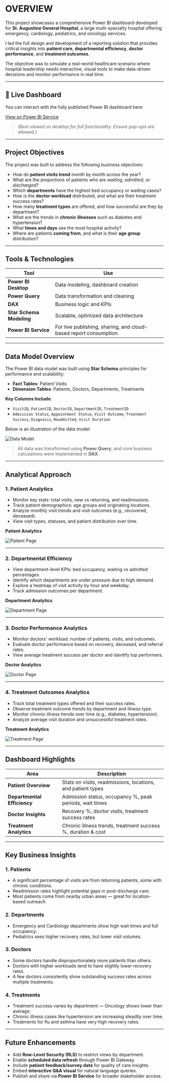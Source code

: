 # OVERVIEW

This project showcases a comprehensive Power BI dashboard developed for **St. Augustine General Hospital**, a large multi-specialty hospital offering emergency, cardiology, pediatrics, and oncology services.

I led the full design and development of a reporting solution that provides critical insights into **patient care**, **departmental efficiency**, **doctor performance**, and **treatment outcomes**.

The objective was to simulate a real-world healthcare scenario where hospital leadership needs interactive, visual tools to make data-driven decisions and monitor performance in real time.

---

## 🔗 Live Dashboard

You can interact with the fully published Power BI dashboard here:

[View on Power BI Service](https://app.powerbi.com/view?r=eyJrIjoiM2E4ODhjZTYtYmVmYy00N2FkLTg0N2MtYzUzODIyMTlhZWUyIiwidCI6ImZmMGYzZTNhLTNlNTMtNDU0Zi1iMmI1LTZjNjg3NTNiOGVlNCJ9)

> *(Best viewed on desktop for full functionality. Ensure pop-ups are allowed.)*

---

## Project Objectives

The project was built to address the following business objectives:

- How do **patient visits trend** month by month across the year?
- What are the proportions of patients who are *waiting*, *admitted*, or *discharged*?
- Which **departments** have the highest bed occupancy or waiting cases?
- How is the **doctor workload** distributed, and what are their treatment success rates?
- How many **treatment types** are offered, and how successful are they by department?
- What are the trends in **chronic illnesses** such as diabetes and hypertension?
- What **times and days** see the most hospital activity?
- Where are patients **coming from**, and what is their **age group** distribution?

---

## Tools & Technologies

| Tool | Use |
|------|-----|
| **Power BI Desktop** | Data modeling, dashboard creation |
| **Power Query** | Data transformation and cleaning |
| **DAX** | Business logic and KPIs |
| **Star Schema Modeling** | Scalable, optimized data architecture |
| **Power BI Service** | For live publishing, sharing, and cloud-based report consumption |

---

## Data Model Overview

The Power BI data model was built using **Star Schema** principles for performance and scalability:

- **Fact Tables**: Patient Visits  
- **Dimension Tables**: Patients, Doctors, Departments, Treatments

**Key Columns Include**:
- `VisitID`, `PatientID`, `DoctorID`, `DepartmentID`, `TreatmentID`
- `Admission Status`, `Appointment Status`, `Visit Outcome`, `Treatment Success`, `Diagnosis`, `Readmitted`, `Visit Duration`

Below is an illustration of the data model:

![Data Model](Images/Data%20model.png)

> All data was transformed using **Power Query**, and core business calculations were implemented in **DAX**.

---

## Analytical Approach

### 1. **Patient Analytics**

- Monitor key stats: total visits, new vs returning, and readmissions.
- Track patient demographics: age groups and originating locations.
- Analyze monthly visit trends and visit outcomes (e.g., recovered, deceased).
- View visit types, statuses, and patient distribution over time.

**Patient Analytics**

![Patient Page](Images/Patients%20page.png)

---

### 2. **Departmental Efficiency**

- View department-level KPIs: bed occupancy, waiting vs admitted percentages.
- Identify which departments are under pressure due to high demand.
- Explore a heatmap of visit activity by hour and weekday.
- Track admission outcomes per department.

**Department Analytics**

![Department Page](Images/Department%20page.png)

---

### 3. **Doctor Performance Analytics**

- Monitor doctors' workload: number of patients, visits, and outcomes.
- Evaluate doctor performance based on recovery, deceased, and referral rates.
- View average treatment success per doctor and identify top performers.

**Doctor Analytics**

![Doctor Page](Images/Doctors%20page.png)

---

### 4. **Treatment Outcomes Analytics**

- Track total treatment types offered and their success rates.
- Observe treatment outcome trends by department and illness type.
- Monitor chronic illness trends over time (e.g., diabetes, hypertension).
- Analyze average visit duration and unsuccessful treatment rates.

**Treatment Analytics**

![Treatment Page](Images/Treatment%20page.png)

---

## Dashboard Highlights

| Area | Description |
|------|-------------|
| **Patient Overview** | Stats on visits, readmissions, locations, and patient types |
| **Departmental Efficiency** | Admission status, occupancy %, peak periods, wait times |
| **Doctor Insights** | Recovery %, doctor visits, treatment success rates |
| **Treatment Analytics** | Chronic illness trends, treatment success %, duration & cost |

---

## Key Business Insights

### 1. Patients

- A significant percentage of visits are from returning patients, some with chronic conditions.
- Readmission rates highlight potential gaps in post-discharge care.
- Most patients come from nearby urban areas — great for location-based outreach.

### 2. Departments

- Emergency and Cardiology departments show high wait times and full occupancy.
- Pediatrics sees higher recovery rates, but lower visit volumes.

### 3. Doctors

- Some doctors handle disproportionately more patients than others.
- Doctors with higher workloads tend to have slightly lower recovery rates.
- A few doctors consistently show outstanding success rates across multiple treatments.

### 4. Treatments

- Treatment success varies by department — Oncology shows lower than average.
- Chronic illness cases like hypertension are increasing steadily over time.
- Treatments for flu and asthma have very high recovery rates.

---

## Future Enhancements

- Add **Row-Level Security (RLS)** to restrict views by department.
- Enable **scheduled data refresh** through Power BI Gateway.
- Include **patient feedback/survey data** for quality of care insights.
- Embed **interactive Q&A visual** for natural language queries.
- Publish and share via **Power BI Service** for broader stakeholder access.

